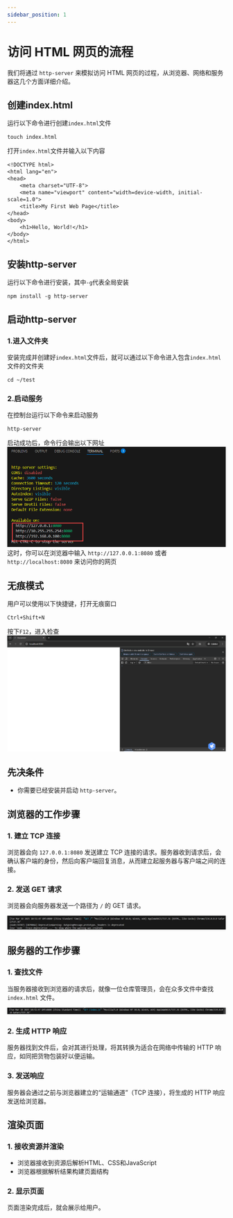 ```yaml
---
sidebar_position: 1
---
```


# 访问 HTML 网页的流程

我们将通过 `http-server` 来模拟访问 HTML 网页的过程，从浏览器、网络和服务器这几个方面详细介绍。

## 创建index.html
运行以下命令进行创建`index.html`文件
```
touch index.html
```
打开`index.html`文件并输入以下内容
```
<!DOCTYPE html>
<html lang="en">
<head>
    <meta charset="UTF-8">
    <meta name="viewport" content="width=device-width, initial-scale=1.0">
    <title>My First Web Page</title>
</head>
<body>
    <h1>Hello, World!</h1>
</body>
</html>
```

## 安装http-server
运行以下命令进行安装，其中`-g`代表全局安装
```
npm install -g http-server
```

## 启动http-server
### 1.进入文件夹
安装完成并创建好`index.html`文件后，就可以通过以下命令进入包含`index.html`文件的文件夹
```
cd ~/test
```
### 2.启动服务
在控制台运行以下命令来启动服务
```
http-server
```
启动成功后，命令行会输出以下网址
![网址](./console.png)
这时，你可以在浏览器中输入 `http://127.0.0.1:8080` 或者`http://localhost:8080` 来访问你的网页

## 无痕模式
用户可以使用以下快捷键，打开无痕窗口
```
Ctrl+Shift+N
```
按下`F12`，进入检查
![无痕模式](./image.png)

## 先决条件
- 你需要已经安装并启动 `http-server`。

## 浏览器的工作步骤

### 1. 建立 TCP 连接
浏览器会向 `127.0.0.1:8080` 发送建立 TCP 连接的请求。服务器收到请求后，会确认客户端的身份，然后向客户端回复消息，从而建立起服务器与客户端之间的连接。

### 2. 发送 GET 请求
浏览器会向服务器发送一个路径为 `/` 的 GET 请求。

![请求路径](./get.png)

## 服务器的工作步骤

### 1. 查找文件
当服务器接收到浏览器的请求后，就像一位仓库管理员，会在众多文件中查找 `index.html` 文件。

![文件](./index.png)

### 2. 生成 HTTP 响应
服务器找到文件后，会对其进行处理，将其转换为适合在网络中传输的 HTTP 响应，如同把货物包装好以便运输。

### 3. 发送响应
服务器会通过之前与浏览器建立的“运输通道”（TCP 连接），将生成的 HTTP 响应发送给浏览器。

## 渲染页面

### 1. 接收资源并渲染
- 浏览器接收到资源后解析HTML、CSS和JavaScript
- 浏览器根据解析结果构建页面结构

### 2. 显示页面
页面渲染完成后，就会展示给用户。
